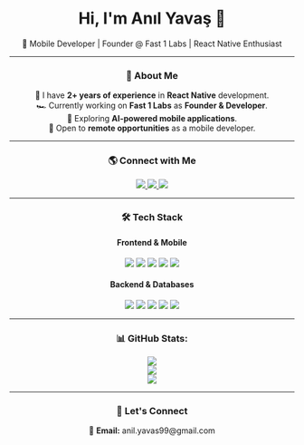 <h1 align="center">Hi, I'm Anıl Yavaş 👋</h1>
<p align="center">
  🚀 Mobile Developer | Founder @ Fast 1 Labs | React Native Enthusiast
</p>  
          
---

<h3 align="center">📌 About Me</h3>
<p align="center">
  🔭 I have <strong>2+ years of experience</strong> in <strong>React Native</strong> development.<br>
  🏎️ Currently working on <strong>Fast 1 Labs</strong> as <strong>Founder & Developer</strong>.<br>
  🤖 Exploring <strong>AI-powered mobile applications</strong>.<br>
  💼 Open to <strong>remote opportunities</strong> as a mobile developer.
</p>

---

<h3 align="center">🌎 Connect with Me</h3>
<p align="center">
  <a href="https://linkedin.com/in/anilyavas">
    <img src="https://img.shields.io/badge/LinkedIn-0A66C2?logo=linkedin&logoColor=white&style=for-the-badge" />
  </a>
  <a href="https://medium.com/@anil.yavas">
    <img src="https://img.shields.io/badge/Medium-000000?logo=medium&logoColor=white&style=for-the-badge" />
  </a>
  <a href="https://instagram.com/anilyvas">
    <img src="https://img.shields.io/badge/Instagram-E4405F?logo=instagram&logoColor=white&style=for-the-badge" />
  </a>
</p>

---

<h3 align="center">🛠 Tech Stack</h3>

<h4 align="center">Frontend & Mobile</h4>
<p align="center">
  <img src="https://img.shields.io/badge/React_Native-20232A?logo=react&logoColor=61DAFB&style=for-the-badge" />
  <img src="https://img.shields.io/badge/TypeScript-3178C6?logo=typescript&logoColor=white&style=for-the-badge" />
  <img src="https://img.shields.io/badge/JavaScript-F7DF1E?logo=javascript&logoColor=black&style=for-the-badge" />
  <img src="https://img.shields.io/badge/Redux-764ABC?logo=redux&logoColor=white&style=for-the-badge" />
  <img src="https://img.shields.io/badge/React_Query-FF4154?logo=reactquery&logoColor=white&style=for-the-badge" />
</p>

<h4 align="center">Backend & Databases</h4>
<p align="center">
  <img src="https://img.shields.io/badge/Node.js-339933?logo=node.js&logoColor=white&style=for-the-badge" />
  <img src="https://img.shields.io/badge/GraphQL-E10098?logo=graphql&logoColor=white&style=for-the-badge" />
  <img src="https://img.shields.io/badge/Supabase-3ECF8E?logo=supabase&logoColor=white&style=for-the-badge" />
  <img src="https://img.shields.io/badge/PostgreSQL-4169E1?logo=postgresql&logoColor=white&style=for-the-badge" />
  <img src="https://img.shields.io/badge/MongoDB-47A248?logo=mongodb&logoColor=white&style=for-the-badge" />
</p>

---

<div align="center">

<h3 align="center"> 📊 GitHub Stats:</h3>

 ![](https://github-readme-stats.vercel.app/api?username=anilyavas&theme=onedark&hide_border=false&include_all_commits=false&count_private=false)<br/>
 ![](https://github-readme-streak-stats.herokuapp.com/?user=anilyavas&theme=onedark&hide_border=false)<br/>
 ![](https://github-readme-stats.vercel.app/api/top-langs/?username=anilyavas&theme=onedark&hide_border=false&include_all_commits=false&count_private=false&layout=compact)<br/>

</div>

---

<h3 align="center">📩 Let's Connect</h3>
<p align="center">
  📧 <strong>Email:</strong> anil.yavas99@gmail.com
</p>
